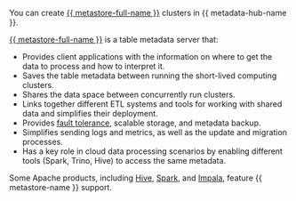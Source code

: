 You can create [{{ metastore-full-name }}](../../metadata-hub/operations/metastore/cluster-create.md) clusters in {{ metadata-hub-name }}.

[{{ metastore-full-name }}](https://cwiki.apache.org/confluence/display/hive/design#Design-Metastore) is a table metadata server that:

* Provides client applications with the information on where to get the data to process and how to interpret it.
* Saves the table metadata between running the short-lived computing clusters.
* Shares the data space between concurrently run clusters.
* Links together different ETL systems and tools for working with shared data and simplifies their deployment.
* Provides [fault tolerance](../../architecture/fault-tolerance.md), scalable storage, and metadata backup.
* Simplifies sending logs and metrics, as well as the update and migration processes.
* Has a key role in cloud data processing scenarios by enabling different tools (Spark, Trino, Hive) to access the same metadata.

Some Apache products, including [Hive](https://hive.apache.org/), [Spark](https://spark.apache.org/), and [Impala](https://impala.apache.org/overview.html), feature {{ metastore-name }} support.